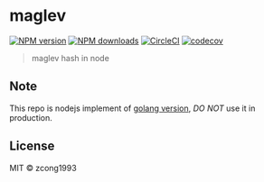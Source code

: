 # maglev

[![NPM version](https://img.shields.io/npm/v/@zcong/maglev.svg?style=flat)](https://npmjs.com/package/@zcong/maglev) [![NPM downloads](https://img.shields.io/npm/dm/@zcong/maglev.svg?style=flat)](https://npmjs.com/package/@zcong/maglev) [![CircleCI](https://circleci.com/gh/zcong1993/maglev/tree/master.svg?style=shield)](https://circleci.com/gh/zcong1993/maglev/tree/master) [![codecov](https://codecov.io/gh/zcong1993/maglev/branch/master/graph/badge.svg)](https://codecov.io/gh/zcong1993/maglev)

> maglev hash in node

## Note

This repo is nodejs implement of [golang version](https://github.com/kkdai/maglev), _DO NOT_ use it in production.

## License

MIT &copy; zcong1993
